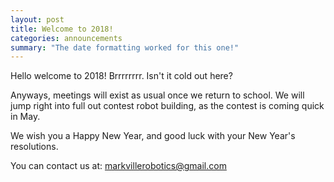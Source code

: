 ```yaml
---
layout: post
title: Welcome to 2018!
categories: announcements
summary: "The date formatting worked for this one!"
---
```

Hello welcome to 2018!
Brrrrrrrr. Isn't it cold out here?

Anyways, meetings will exist as usual once we return to school. We will jump right into full out contest robot building, as the contest is coming quick in May. 

We wish you a Happy New Year, and good luck with your New Year's resolutions.

You can contact us at: [markvillerobotics@gmail.com]({markvillerobotics@gmail.com})
